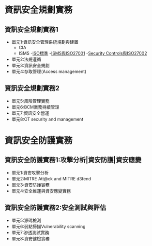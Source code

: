 # 資訊安全規劃實務
## 資訊安全規劃實務1	
- 單元1:資訊安全管理系統規劃與建置
  - CIA
  - ISMS
  -[ISO標準](https://youtu.be/DUy604ipIRc)
  -[ISMS與ISO27001](https://youtu.be/Exv7szGi2GQ)
  -[Security Controls與ISO27002](https://youtu.be/fANbVYbDcag)
- 單元2:法規遵循
- 單元3:資訊安全規劃
- 單元4:存取管理(Access management)
## 資訊安全規劃實務2	
- 單元5:風險管理實務
- 單元6:BCM業務持續管理
- 單元7:資訊安全營運
- 單元8:OT security and management

# 資訊安全防護實務
## 資訊安全防護實務1:攻擊分析|資安防護|資安應變
- 單元1:資安攻擊分析
- 單元2:MITRE Att@ck and MITRE d3fend
- 單元3:資安防護實務 
- 單元4:安全維運與資安應變實務

## 資訊安全防護實務2:安全測試與評估	
- 單元5:源碼檢測
- 單元6:弱點掃描Vulnerability scanning
- 單元7:滲透測試實務  
- 單元8:資安健檢實務
